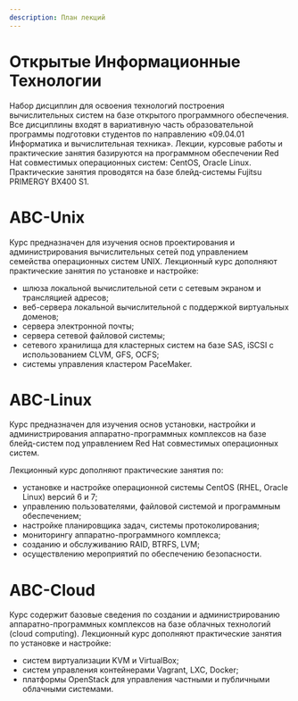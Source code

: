 ```yaml
---
description: План лекций
---
```


# Открытые Информационные Технологии

Набор дисциплин для освоения технологий построения вычислительных систем на базе открытого программного обеспечения.
Все дисциплины входят в вариативную часть образовательной программы подготовки студентов по направлению «09.04.01 Информатика и вычислительная техника».
Лекции, курсовые работы и практические занятия базируются на программном обеспечении Red Hat совместимых операционных систем: CentOS, Oracle Linux.
Практические занятия проводятся на базе блейд-системы Fujitsu PRIMERGY BX400 S1.

# ABC-Unix

Курс предназначен для изучения основ проектирования и администрирования вычислительных сетей под управлением семейства операционных систем UNIX. Лекционный курс дополняют практические занятия по установке и настройке:

- шлюза локальной вычислительной сети с сетевым экраном и трансляцией адресов;
- веб-сервера локальной вычислительной с поддержкой виртуальных доменов;
- сервера электронной почты;
- сервера сетевой файловой системы;
- сетевого хранилища для кластерных систем на базе SAS, iSCSI c использованием СLVM, GFS, OCFS;
- системы управления кластером PaceMaker.

# ABC-Linux

Курс предназначен для изучения основ установки, настройки и администрирования аппаратно-программных комплексов на базе блейд-систем под управлением Red Hat совместимых операционных систем.

Лекционный курс дополняют практические занятия по:

- установке и настройке операционной системы CentOS \(RHEL, Oracle Linux\) версий 6 и 7;
- управлению пользователями, файловой системой и программным обеспечением;
- настройке планировщика задач, системы протоколирования;
- мониторингу аппаратно-программного комплекса;
- созданию и обслуживанию RAID, BTRFS, LVM;
- осуществлению мероприятий по обеспечению безопасности.

# ABC-Cloud

Курс содержит базовые сведения по создании и администрированию аппаратно-программных комплексов на базе облачных технологий \(cloud computing\). Лекционный курс дополняют практические занятия по установке и настройке:

- систем виртуализации KVM и VirtualBox;
- систем управления контейнерами Vagrant, LXC, Docker;
- платформы OpenStack для управления частными и публичными облачными системами.

